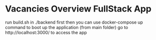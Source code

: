 ﻿# Vacancies Overview FullStack App

run build.sh in ./backend first
then you can use docker-compose up command to boot up the application (from main folder)
go to http://localhost:3000/ to access the app
